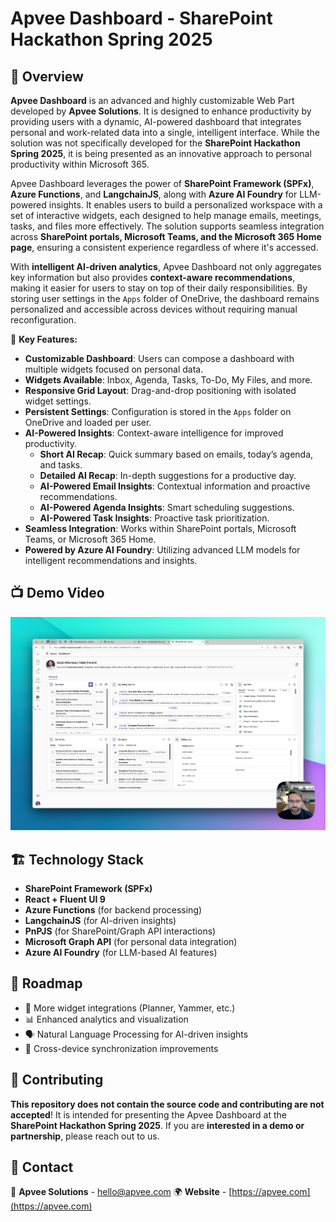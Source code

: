 # Apvee Dashboard - SharePoint Hackathon Spring 2025

## 🚀 Overview
**Apvee Dashboard** is an advanced and highly customizable Web Part developed by **Apvee Solutions**. It is designed to enhance productivity by providing users with a dynamic, AI-powered dashboard that integrates personal and work-related data into a single, intelligent interface. While the solution was not specifically developed for the **SharePoint Hackathon Spring 2025**, it is being presented as an innovative approach to personal productivity within Microsoft 365.

Apvee Dashboard leverages the power of **SharePoint Framework (SPFx)**, **Azure Functions**, and **LangchainJS**, along with **Azure AI Foundry** for LLM-powered insights. It enables users to build a personalized workspace with a set of interactive widgets, each designed to help manage emails, meetings, tasks, and files more effectively. The solution supports seamless integration across **SharePoint portals, Microsoft Teams, and the Microsoft 365 Home page**, ensuring a consistent experience regardless of where it's accessed.

With **intelligent AI-driven analytics**, Apvee Dashboard not only aggregates key information but also provides **context-aware recommendations**, making it easier for users to stay on top of their daily responsibilities. By storing user settings in the `Apps` folder of OneDrive, the dashboard remains personalized and accessible across devices without requiring manual reconfiguration.

🎯 **Key Features:**
- **Customizable Dashboard**: Users can compose a dashboard with multiple widgets focused on personal data.
- **Widgets Available**: Inbox, Agenda, Tasks, To-Do, My Files, and more.
- **Responsive Grid Layout**: Drag-and-drop positioning with isolated widget settings.
- **Persistent Settings**: Configuration is stored in the `Apps` folder on OneDrive and loaded per user.
- **AI-Powered Insights**: Context-aware intelligence for improved productivity.
  - **Short AI Recap**: Quick summary based on emails, today’s agenda, and tasks.
  - **Detailed AI Recap**: In-depth suggestions for a productive day.
  - **AI-Powered Email Insights**: Contextual information and proactive recommendations.
  - **AI-Powered Agenda Insights**: Smart scheduling suggestions.
  - **AI-Powered Task Insights**: Proactive task prioritization.
- **Seamless Integration**: Works within SharePoint portals, Microsoft Teams, or Microsoft 365 Home.
- **Powered by Azure AI Foundry**: Utilizing advanced LLM models for intelligent recommendations and insights.

## 📺 Demo Video
[![Watch the demo](./assets/apvee-dashboard-demo-cover.png)](./assets/apvee-dashboard-demo-4k.mp4)

## 🏗️ Technology Stack
- **SharePoint Framework (SPFx)**
- **React + Fluent UI 9**
- **Azure Functions** (for backend processing)
- **LangchainJS** (for AI-driven insights)
- **PnPJS** (for SharePoint/Graph API interactions)
- **Microsoft Graph API** (for personal data integration)
- **Azure AI Foundry** (for LLM-based AI features)

## 🚀 Roadmap
- 🔄 More widget integrations (Planner, Yammer, etc.)
- 📊 Enhanced analytics and visualization
- 🗣️ Natural Language Processing for AI-driven insights
- 🔄 Cross-device synchronization improvements

## 🤝 Contributing
**This repository does not contain the source code and contributing are not accepted**!
It is intended for presenting the Apvee Dashboard at the **SharePoint Hackathon Spring 2025**. 
If you are **interested in a demo or partnership**, please reach out to us.

## 📨 Contact
📧 **Apvee Solutions** - [hello@apvee.com](mailto:hello@apvee.com)
🌍 **Website** - [https://apvee.com](https://apvee.com)